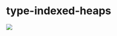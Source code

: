 # type-indexed-heaps

![](https://travis-ci.com/oisdk/type-indexed-heaps.svg?token=fXdGpZwjFQ87pr9zynKX&branch=master)
